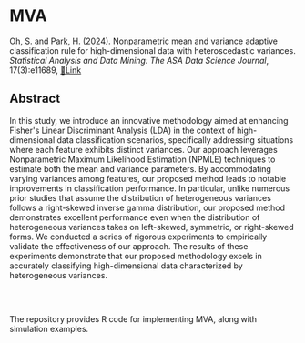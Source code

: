 # MVA

Oh, S. and Park, H. (2024). Nonparametric mean and variance adaptive
classification rule for high-dimensional data with heteroscedastic variances.
<em>Statistical Analysis and Data Mining: The ASA Data Science Journal</em>,
17(3):e11689, <a href="https://doi.org/10.1002/sam.11689">🔗Link</a>
<br> 

## Abstract 
In this study, we introduce an innovative methodology aimed at enhancing Fisher's Linear Discriminant Analysis (LDA) in the context of high-dimensional data classification scenarios, specifically addressing situations where each feature exhibits distinct variances. Our approach leverages Nonparametric Maximum Likelihood Estimation (NPMLE) techniques to estimate both the mean and variance parameters.
By accommodating varying variances among features, our proposed method leads to notable improvements in classification performance. 
In particular, unlike numerous prior studies that assume the distribution of heterogeneous variances follows a right-skewed inverse gamma distribution, our proposed method demonstrates excellent performance even when the distribution of heterogeneous variances takes on left-skewed, symmetric, or right-skewed forms.
We conducted a series of rigorous experiments to empirically validate the effectiveness of our approach. The results of these experiments demonstrate that our proposed methodology excels in accurately classifying high-dimensional data characterized by heterogeneous variances.

<br> 

##
The repository provides R code for implementing MVA, along with simulation examples.






